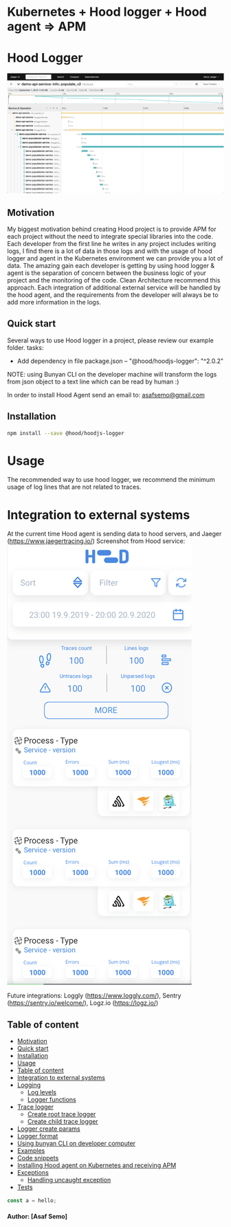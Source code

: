 # Kubernetes + Hood logger + Hood agent => APM

# Hood Logger

![Jaeger trace example](https://github.com/asafsemo/hood_hoodjs-logger/blob/init/docs/jaeger_screenshot.png)

## Motivation
My biggest motivation behind creating Hood project is to provide APM for each project without the need to integrate special libraries into the code.
Each developer from the first line he writes in any project includes writing logs, I find there is a lot of data in those logs and with the usage of hood logger and agent in the Kubernetes environment we can provide you a lot of data.
The amazing gain each developer is getting by using hood logger & agent is the separation of concern between the business logic of your project and the monitoring of the code.
Clean Architecture recommend this approach.
Each integration of additional external service will be handled by the hood agent, and the requirements from the developer will always be to add more information in the logs.

## Quick start
Several ways to use Hood logger in a project, please review our example folder.
tasks:
* Add dependency in file package.json – 
"@hood/hoodjs-logger": "^2.0.2"

NOTE: using Bunyan CLI on the developer machine will transform the logs from json object to a text line which can be read by human :)

In order to install Hood Agent send an email to: asafsemo@gmail.com

## Installation
``` bash
npm install --save @hood/hoodjs-logger
```

# Usage
The recommended way to use hood logger, we recommend the minimum usage of log lines that are not related to traces.

# Integration to external systems
At the current time Hood agent is sending data to hood servers, and Jaeger (https://www.jaegertracing.io/)
Screenshot from Hood service:
![Hood Web UI](https://github.com/asafsemo/hood_hoodjs-logger/blob/init/docs/hood_screenshot.png)

Future integrations:
Loggly (https://www.loggly.com/), Sentry (https://sentry.io/welcome/), Logz.io (https://logz.io/) 



## Table of content
* [Motivation](#motivation)
* [Quick start](#quick-start)
* [Installation](#installation)
* [Usage](#usage)
* [Table of content](#table-of-content)
* [Integration to external systems](#Integration-to-external-systems)
* [Logging]()
    * [Log levels]()
    * [Logger functions]()
* [Trace logger]()
    * [Create root trace logger]()
    * [Create child trace logger]()
* [Logger create params]()
* [Logger format]()
* [Using bunyan CLI on developer computer]()
* [Examples]()
* [Code snippets]()
* [Installing Hood agent on Kubernetes and receiving APM]()
* [Exceptions]()
    * [Handling uncaught exception]()
* [Tests]()



``` js
const a = hello;

```


#### Author: [Asaf Semo]
